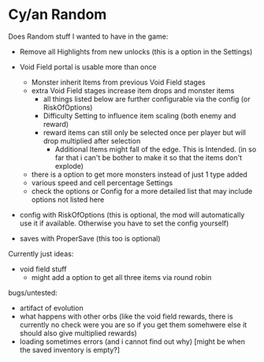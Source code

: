 # Cy/an Random

Does Random stuff I wanted to have in the game:
 - Remove all Highlights from new unlocks (this is a option in the Settings)
 - Void Field portal is usable more than once
    - Monster inherit Items from previous Void Field stages
    - extra Void Field stages increase item drops and monster items
        - all things listed below are further configurable via the config (or RiskOfOptions)
        - Difficulty Setting to influence item scaling (both enemy and reward)
        - reward items can still only be selected once per player but will drop multiplied after selection
            - Additional Items might fall of the edge. This is Intended. (in so far that i can't be bother to make it so that the items don't explode)
    - there is a option to get more monsters instead of just 1 type added
    - various speed and cell percentage Settings
    - check the options or Config for a more detailed list that may include options not listed here

 - config with RiskOfOptions (this is optional, the mod will automatically use it if available. Otherwise you have to set the config yourself)
 - saves with ProperSave (this too is optional)


Currently just ideas:

- void field stuff
    - might add a option to get all three items via round robin

bugs/untested:
- artifact of evolution
- what happens with other orbs (like the void field rewards, there is currently no check were you are so if you get them somehwere else it should also give multiplied rewards)
- loading sometimes errors (and i cannot find out why) [might be when the saved inventory is empty?]
